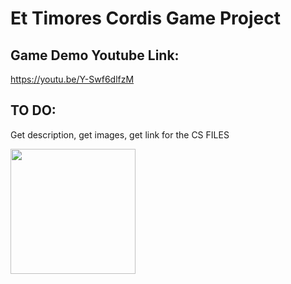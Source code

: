 # Et Timores Cordis Game Project

## Game Demo Youtube Link:
  https://youtu.be/Y-Swf6dlfzM
  
## TO DO:
  Get description, get images, get link for the CS FILES
  
  <img src= "https://pics.me.me/me-condoms-please-cashier-31659952.png" width= "200">

